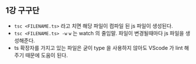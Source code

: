 ## 1강 구구단

- `tsc <FILENAME.ts>` 라고 치면 해당 파일이 컴파일 된 js 파일이 생성된다. 
- `tsc <FILENAME.ts> -w` `w` 는 watch 의 줄임말. 파일이 변경될때마다 js 파일을 생성해준다.
- ts 확장자를 가지고 있는 파일은 굳이 type 을 사용하지 않아도 VScode 가 lint 해주기 때문에 도움이 된다.